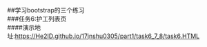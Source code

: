 ##学习bootstrap的三个练习  
###任务6:护工列表页  
####演示地址:https://He2ID.github.io/17jnshu0305/part1/task6_7_8/task6.HTML  
